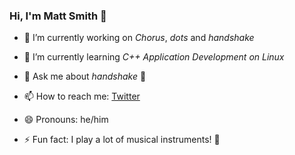 ### Hi, I'm Matt Smith 👋

- 🔭 I’m currently working on _Chorus_, _dots_ and _handshake_
- 🌱 I’m currently learning _C++ Application Development on Linux_


- 💬 Ask me about _handshake_ 🤝
- 📫 How to reach me: [Twitter](https://twitter.com/Harmelodic)
- 😄 Pronouns: he/him
- ⚡ Fun fact: I play a lot of musical instruments! 🎹
